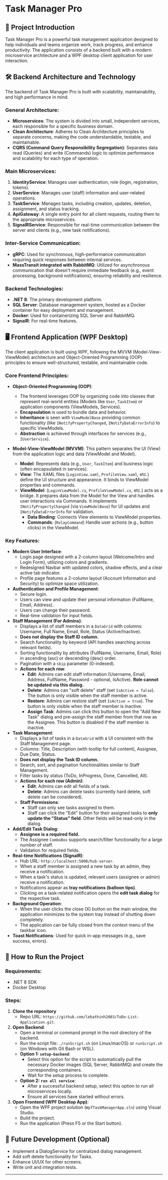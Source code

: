# Task Manager Pro

## 🌟 Project Introduction

Task Manager Pro is a powerful task management application designed to help individuals and teams organize work, track progress, and enhance productivity. The application consists of a backend built with a modern microservice architecture and a WPF desktop client application for user interaction.

## 🛠️ Backend Architecture and Technology

The backend of Task Manager Pro is built with scalability, maintainability, and high performance in mind.

### General Architecture:
* **Microservices**: The system is divided into small, independent services, each responsible for a specific business domain.
* **Clean Architecture**: Adheres to Clean Architecture principles to separate concerns, making the code understandable, testable, and maintainable.
* **CQRS (Command Query Responsibility Segregation)**: Separates data read (Queries) and write (Commands) logic to optimize performance and scalability for each type of operation.

### Main Microservices:
1.  **IdentityService**: Manages user authentication, role (login, registration, tokens).
2.  **UserService**: Manages user (staff) information and user-related operations.
3.  **TaskService**: Manages tasks, including creation, updates, deletion, assignment, and status tracking.
4.  **ApiGateway**: A single entry point for all client requests, routing them to the appropriate microservices.
5.  **SignalRService**: Responsible for real-time communication between the server and clients (e.g., new task notifications).

### Inter-Service Communication:
* **gRPC**: Used for synchronous, high-performance communication requiring quick responses between internal services.
* **MassTransit integrated with RabbitMQ**: Utilized for asynchronous communication that doesn't require immediate feedback (e.g., event processing, background notifications), ensuring reliability and resilience.

### Backend Technologies:
* **.NET 8**: The primary development platform.
* **SQL Server**: Database management system, hosted as a Docker container for easy deployment and management.
* **Docker**: Used for containerizing SQL Server and RabbitMQ.
* **SignalR**: For real-time features.

## 🖥️ Frontend Application (WPF Desktop)

The client application is built using WPF, following the MVVM (Model-View-ViewModel) architecture and Object-Oriented Programming (OOP) principles to ensure well-structured, testable, and maintainable code.

### Core Frontend Principles:

* **Object-Oriented Programming (OOP)**:
    * The frontend leverages OOP by organizing code into classes that represent real-world entities (Models like `User`, `TaskItem`) or application components (ViewModels, Services).
    * **Encapsulation** is used to bundle data and behavior.
    * **Inheritance** is seen with `ViewModelBase` providing common functionality (like `INotifyPropertyChanged`, `INotifyDataErrorInfo`) to specific ViewModels.
    * **Abstraction** is achieved through interfaces for services (e.g., `IUserService`).

* **Model-View-ViewModel (MVVM)**: This pattern separates the UI (View) from the application logic and data (ViewModel and Model).
    * **Model**: Represents data (e.g., `User`, `TaskItem`) and business logic (often encapsulated in services).
    * **View**: The XAML files (`LoginView.xaml`, `ProfileView.xaml`, etc.) define the UI structure and appearance. It binds to ViewModel properties and commands.
    * **ViewModel**: (`LoginViewModel.cs`, `ProfileViewModel.cs`, etc.) acts as a bridge. It prepares data from the Model for the View and handles user interactions via Commands. It implements `INotifyPropertyChanged` (via `ViewModelBase`) for UI updates and `INotifyDataErrorInfo` for validation.
        * **Data Binding**: Connects View elements to ViewModel properties.
        * **Commands**: (`RelayCommand`) Handle user actions (e.g., button clicks) in the ViewModel.

### Key Features:
* **Modern User Interface**:
    * Login page designed with a 2-column layout (Welcome/Intro and Login Form), utilizing colors and gradients.
    * Redesigned Navbar with updated colors, shadow effects, and a clear active tab indicator.
    * Profile page features a 2-column layout (Account Information and Security) to optimize space utilization.
* **Authentication and Profile Management**:
    * Secure login.
    * Users can view and update their personal information (FullName, Email, Address).
    * Users can change their password.
    * Real-time validation for input fields.
* **Staff Management (For Admins)**:
    * Displays a list of staff members in a `DataGrid` with columns: Username, Full Name, Email, Role, Status (Active/Inactive).
    * **Does not display the Staff ID column.**
    * Search functionality by keyword (API handles searching across relevant fields).
    * Sorting functionality by attributes (FullName, Username, Email, Role) in ascending (asc) or descending (desc) order.
    * Pagination with a `skip` parameter (0-indexed).
    * **Actions for each row**:
        * **Edit**: Admins can edit staff information (Username, Email, Address, FullName, Password - optional, IsActive). **Role cannot be updated via this dialog.**
        * **Delete**: Admins can "soft delete" staff (set `IsActive = false`). The button is only visible when the staff member is active.
        * **Restore**: Admins can restore staff (set `IsActive = true`). The button is only visible when the staff member is inactive.
        * **Assign Task**: Admins can click this button to open the "Add New Task" dialog and pre-assign the staff member from that row as the Assignee. This button is disabled if the staff member is inactive.
* **Task Management**:
    * Displays a list of tasks in a `DataGrid` with a UI consistent with the Staff Management page.
    * Columns: Title, Description (with tooltip for full content), Assignee, Due Date, Status.
    * **Does not display the Task ID column.**
    * Search, sort, and pagination functionalities similar to Staff Management.
    * Filter tasks by status (ToDo, InProgress, Done, Cancelled, All).
    * **Actions for each row (Admin)**:
        * **Edit**: Admins can edit all fields of a task.
        * **Delete**: Admins can delete tasks (currently hard delete, soft delete can be considered).
    * **Staff Permissions**:
        * Staff can only see tasks assigned to them.
        * Staff can click the "Edit" button for their assigned tasks to **only update the "Status" field**. Other fields will be read-only in the dialog.
* **Add/Edit Task Dialog**:
    * **Assignee is a required field.**
    * The Assignee `ComboBox` supports search/filter functionality for a large number of staff.
    * Validation for required fields.
* **Real-time Notifications (SignalR)**:
    * Hub URL: `http://localhost:5000/hub-server`.
    * When a staff member is assigned a new task by an admin, they receive a notification.
    * When a task's status is updated, relevant users (assignee or admin) receive a notification.
    * Notifications appear as **tray notifications (balloon tips)**.
    * Clicking on a task-related notification opens the **edit task dialog** for the respective task.
* **Background Operation**:
    * When the user clicks the close (X) button on the main window, the application minimizes to the system tray instead of shutting down completely.
    * The application can be fully closed from the context menu of the taskbar icon.
* **Toast Notifications**: Used for quick in-app messages (e.g., save success, errors).

## 🚀 How to Run the Project

### Requirements:
* .NET 8 SDK
* Docker Desktop

### Steps:
1.  **Clone the repository**
    * Repo URL: `https://github.com/lebathinh2003/ToDo-List-Application.git`.
2.  **Open Backend**:
    * Open a terminal or command prompt in the root directory of the backend.
    * Run the script file: `./runScript.sh` (on Linux/macOS) or `runScript.sh` (on Windows with Git Bash or WSL).
    * **Option 1: `setup-backend`**:
        * Select this option for the script to automatically pull the necessary Docker images (SQL Server, RabbitMQ) and create the corresponding containers.
        * Wait for the setup process to complete.
    * **Option 2: `run all service`**:
        * After a successful backend setup, select this option to run all microservices locally.
        * Ensure all services have started without errors.
3.  **Open Frontend (WPF Desktop App)**:
    * Open the WPF project solution (`WpfTaskManagerApp.sln`) using Visual Studio.
    * Build the project.
    * Run the application (Press F5 or the Start button).

## 🔮 Future Development (Optional)
* Implement a DialogService for centralized dialog management.
* Add soft delete functionality for Tasks.
* Enhance UI/UX for other screens.
* Write unit and integration tests.

---
